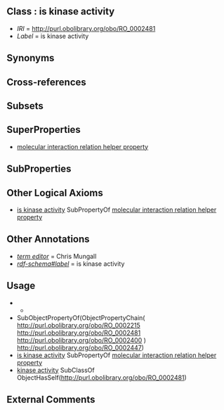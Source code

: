 
## Class : is kinase activity

 * *IRI* = http://purl.obolibrary.org/obo/RO_0002481
 * *Label* = is kinase activity

## Synonyms


## Cross-references


## Subsets


## SuperProperties

 * [molecular interaction relation helper property](../../RO/64/RO_0002564.md)

## SubProperties


## Other Logical Axioms

 * [is kinase activity](../../RO/81/RO_0002481.md) SubPropertyOf [molecular interaction relation helper property](../../RO/64/RO_0002564.md)

## Other Annotations

 * *[term editor](../../IAO/17/IAO_0000117.md)* = Chris Mungall
 * *[rdf-schema#label](../../el/rdf-schema#label.md)* = is kinase activity

## Usage

 * -
 * SubObjectPropertyOf(ObjectPropertyChain( <http://purl.obolibrary.org/obo/RO_0002215> <http://purl.obolibrary.org/obo/RO_0002481> <http://purl.obolibrary.org/obo/RO_0002400> ) <http://purl.obolibrary.org/obo/RO_0002447>)
 * [is kinase activity](../../RO/81/RO_0002481.md) SubPropertyOf [molecular interaction relation helper property](../../RO/64/RO_0002564.md)
 * [kinase activity](../../GO/01/GO_0016301.md) SubClassOf ObjectHasSelf(<http://purl.obolibrary.org/obo/RO_0002481>)

## External Comments

